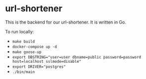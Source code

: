# url-shortener

This is the backend for our url-shortener. It is written in Go. 

To run locally:

- `make build`
- `docker-compose up -d`
- `make goose-up`
- `export DBSTRING="user=user dbname=public password=password host=localhost sslmode=disable"`
- `export DRIVER="postgres"`
- `./bin/main`